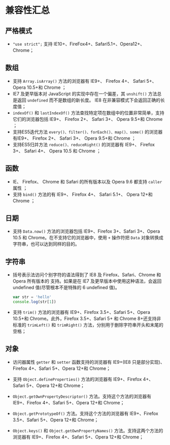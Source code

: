 # 兼容性汇总

## 严格模式  <a id="use-strict"></a>

* `"use strict";` 支持 IE10+、FireFox4+、Safari5.1+、Opera12+、Chrome； 

## 数组  <a id="array"></a>

* 支持 `Array.isArray()` 方法的浏览器有 IE9+、 Firefox 4+、 Safari 5+、 Opera 10.5+和 Chrome ；
* IE7 及更早版本对 JavaScript 的实现中存在一个偏差，其 `unshift()` 方法总是返回 `undefined` 而不是数组的新长度。 IE8 在非兼容模式下会返回正确的长度值；
* `indexOf()` 和 `lastIndexOf()` 方法查找特定项在数组中的位置非常简单，支持它们的浏览器包括 IE9+、 Firefox 2+、 Safari 3+、 Opera 9.5+和 Chrome ； 
* 支持ES5迭代方法 `every()、filter()、forEach()、map()、some()` 的浏览器有IE9+、 Firefox 2+、 Safari 3+、 Opera 9.5+和 Chrome ； 
* 支持ES5归并方法 `reduce()、reduceRight()` 的浏览器有 IE9+、 Firefox 3+、 Safari 4+、 Opera 10.5 和 Chrome ；

## 函数  <a id="function"></a>

* IE、 Firefox、 Chrome 和 Safari 的所有版本以及 Opera 9.6 都支持 `caller` 属性 ； 
* 支持 `bind()` 方法的有 IE9+、 Firefox 4+、 Safari 5.1+、 Opera 12+和 Chrome ；

## 日期  <a id="date"></a>

* 支持 `Data.now()` 方法的浏览器包括 IE9+、Firefox 3+、Safari 3+、Opera 10.5 和 Chrome。在不支持它的浏览器中，使用 `+` 操作符把 `Data` 对象转换成字符串，也可以达到同样的目的。

## 字符串  <a id="string"></a>

* 括号表示法访问个别字符的语法得到了 IE8 及 Firefox、Safari、Chrome 和 Opera 所有版本的 支持。如果是在 IE7 及更早版本中使用这种语法，会返回 undefined 值(尽管根本不是特殊的 6 undefined 值)。
  ```js
  var str = 'hello'
  console.log(str[1])
  ```
* 支持 `trim()` 方法的浏览器有 IE9+、Firefox 3.5+、Safari 5+、Opera 10.5+和 Chrome。此外，Firefox 3.5+、Safari 5+ 和 Chrome 8+还支持非标准的 `trimLeft()` 和 `trimRight()` 方法，分别用于删除字符串开头和末尾的空格；

## 对象 <a id="object"></a>

* 访问器属性 `getter` 和 `setter` 函数支持的浏览器有 IE9+(IE8 只是部分实现)、Firefox 4+、Safari 5+、Opera 12+和 Chrome；

* 支持 `Object.defineProperties()` 方法的浏览器有 IE9+、Firefox 4+、Safari 5+、Opera 12+和 Chrome；

* `Object.getOwnPropertyDescriptor()` 方法。支持这个方法的浏览器有 IE9+、Firefox 4+、Safari 5+、Opera 12+和 Chrome；

* `Object.getPrototypeOf()` 方法。支持这个方法的浏览器有 IE9+、Firefox 3.5+、Safari 5+、Opera 12+和 Chrome；

* `Object.keys()` 和 `Object.getOwnPropertyNames()` 方法。支持这两个方法的浏览器有 IE9+、Firefox 4+、Safari 5+、Opera 12+和 Chrome；

  


